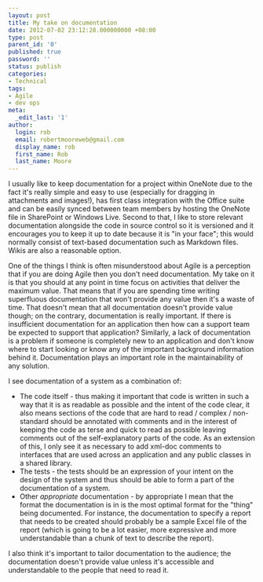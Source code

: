 ```yaml
---
layout: post
title: My take on documentation
date: 2012-07-02 23:12:28.000000000 +08:00
type: post
parent_id: '0'
published: true
password: ''
status: publish
categories:
- Technical
tags:
- Agile
- dev ops
meta:
  _edit_last: '1'
author:
  login: rob
  email: robertmooreweb@gmail.com
  display_name: rob
  first_name: Rob
  last_name: Moore
---
```



I usually like to keep documentation for a project within OneNote due to the fact it's really simple and easy to use (especially for dragging in attachments and images!), has first class integration with the Office suite and can be easily synced between team members by hosting the OneNote file in SharePoint or Windows Live. Second to that, I like to store relevant documentation alongside the code in source control so it is versioned and it encourages you to keep it up to date because it is "in your face"; this would normally consist of text-based documentation such as Markdown files. Wikis are also a reasonable option.



One of the things I think is often misunderstood about Agile is a perception that if you are doing Agile then you don't need documentation. My take on it is that you should at any point in time focus on activities that deliver the maximum value. That means that if you are spending time writing superfluous documentation that won't provide any value then it's a waste of time. That doesn't mean that all documentation doesn't provide value though; on the contrary, documentation is really important. If there is insufficient documentation for an application then how can a support team be expected to support that application? Similarly, a lack of documentation is a problem if someone is completely new to an application and don't know where to start looking or know any of the important background information behind it. Documentation plays an important role in the maintainability of any solution.



I see documentation of a system as a combination of:


- The code itself - thus making it important that code is written in such a way that it is as readable as possible and the intent of the code clear, it also means sections of the code that are hard to read / complex / non-standard should be annotated with comments and in the interest of keeping the code as terse and quick to read as possible leaving comments out of the self-explanatory parts of the code. As an extension of this, I only see it as necessary to add xml-doc comments to interfaces that are used across an application and any public classes in a shared library.
- The tests - the tests should be an expression of your intent on the design of the system and thus should be able to form a part of the documentation of a system.
- Other *appropriate* documentation - by appropriate I mean that the format the documentation is in is the most optimal format for the "thing" being documented. For instance, the documentation to specify a report that needs to be created should probably be a sample Excel file of the report (which is going to be a lot easier, more expressive and more understandable than a chunk of text to describe the report).



I also think it's important to tailor documentation to the audience; the documentation doesn't provide value unless it's accessible and understandable to the people that need to read it.





